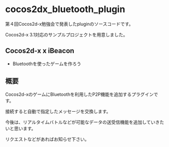 cocos2dx_bluetooth_plugin
==============

第４回Cocos2d-x勉強会で発表したpluginのソースコードです。

Cocos2d-x 3.1対応のサンプルプロジェクトを用意しました。

## Cocos2d-x x iBeacon 
* Bluetoothを使ったゲームを作ろう

概要
---------
Cocos2d-xのゲームにBluetoothを利用したP2P機能を追加するプラグインです。

接続すると自動で指定したメッセージを交換します。

今後は、リアルタイムバトルなどが可能なデータの送受信機能を追加していきたいと思います。


リクエストなどがあればお知らせ下さい。

